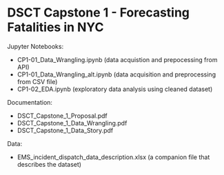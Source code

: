 # DSCT Capstone 1 - Forecasting Fatalities in NYC

Jupyter Notebooks:
- CP1-01_Data_Wrangling.ipynb (data acquistion and prepocessing from API)
- CP1-01_Data_Wrangling_alt.ipynb (data acquisition and preprocessing from CSV file)
- CP1-02_EDA.ipynb (exploratory data analysis using cleaned dataset)

Documentation:
- DSCT_Capstone_1_Proposal.pdf
- DSCT_Capstone_1_Data_Wrangling.pdf
- DSCT_Capstone_1_Data_Story.pdf

Data:
- EMS_incident_dispatch_data_description.xlsx (a companion file that describes the dataset)

